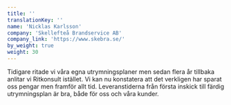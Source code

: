 ```yaml
---
title: ''
translationKey: ''
name: 'Nicklas Karlsson'
company: 'Skellefteå Brandservice AB'
company_link: 'https://www.skebra.se/'
by_weight: true
weight: 30
---
```


Tidigare ritade vi våra egna utrymningsplaner men sedan flera år tillbaka anlitar vi Ritkonsult istället. Vi kan nu konstatera att det verkligen har sparat oss pengar men framför allt tid. Leveranstiderna från första inskick till färdig utrymningsplan är bra, både för oss och våra kunder.